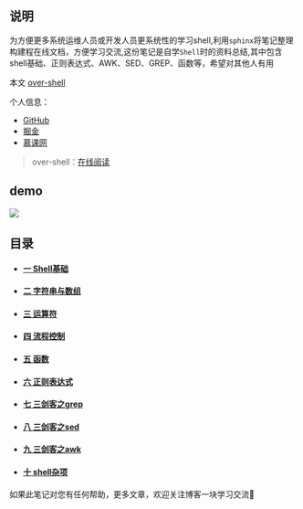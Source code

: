 ## 说明

为方便更多系统运维人员或开发人员更系统性的学习shell,利用`sphinx`将笔记整理构建程在线文档，方便学习交流,这份笔记是自学`Shell`时的资料总结,其中包含shell基础、正则表达式、AWK、SED、GREP、函数等，希望对其他人有用

本文 [over-shell](https://myshell-note.readthedocs.io/en/latest/)

个人信息：
- [GitHub](https://github.com/redhatxl)
- [掘金](https://juejin.im/user/5c36033fe51d456e4138b473/posts)
- [慕课网](https://www.imooc.com/u/1260704)

> over-shell：[在线阅读](https://myshell-note.readthedocs.io/en/latest/)

 

## demo

![](https://raw.githubusercontent.com/overnote/over-shell/master/source/shell-demo.png)

## 目录


* #### [一 Shell基础](https://myshell-note.readthedocs.io/en/latest/shell-01-%E5%9F%BA%E7%A1%80%E7%9F%A5%E8%AF%86.html)
* #### [二 字符串与数组](https://myshell-note.readthedocs.io/en/latest/shell-02-%E5%AD%97%E7%AC%A6%E4%B8%B2%E4%B8%8E%E6%95%B0%E7%BB%84.html)
* #### [三 运算符](https://myshell-note.readthedocs.io/en/latest/shell-03-%E8%BF%90%E7%AE%97%E7%AC%A6.html)
* #### [四 流程控制](https://myshell-note.readthedocs.io/en/latest/shell-04-%E6%B5%81%E7%A8%8B%E6%8E%A7%E5%88%B6.html)
* #### [五 函数](https://myshell-note.readthedocs.io/en/latest/shell-05-%E5%87%BD%E6%95%B0.html)
* #### [六 正则表达式](https://myshell-note.readthedocs.io/en/latest/shell-06-%E6%AD%A3%E5%88%99%E8%A1%A8%E8%BE%BE%E5%BC%8F.html)
* #### [七 三剑客之grep](https://myshell-note.readthedocs.io/en/latest/shell-07-%E4%B8%89%E5%89%91%E5%AE%A2-grep.html)
* #### [八 三剑客之sed](https://myshell-note.readthedocs.io/en/latest/shell-08-%E4%B8%89%E5%89%91%E5%AE%A2-sed.html)
* #### [九 三剑客之awk](https://myshell-note.readthedocs.io/en/latest/shell-09-%E4%B8%89%E5%89%91%E5%AE%A2-awk.html)
* #### [十 shell杂项](https://myshell-note.readthedocs.io/en/latest/shell-10-%E6%9D%82%E9%A1%B9.html)



如果此笔记对您有任何帮助，更多文章，欢迎关注博客一块学习交流🎉
